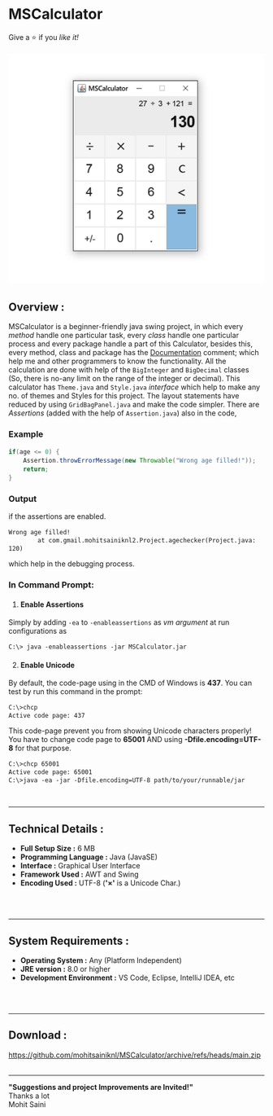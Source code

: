 # MSCalculator
Give a :star: if you *like it!*<br>
<br>
![Screenshot of MSCalculator ](/res/.readme/MSCalculator1080p.png)

## Overview :
MSCalculator is a beginner-friendly java swing project, in which every *method* handle one particular task, every *class* handle one particular process and every package handle a part of this Calculator, besides this, every method, class and package has the [Documentation](https://github.com/mohitsainiknl/MSCalculator/blob/main/documentation/index.html%20-%20Shortcut.lnk) comment; which help me and other programmers to know the functionality.  All the calculation are done with help of the `BigInteger` and `BigDecimal` classes (So, there is no-any limit on the range of the integer or decimal). This calculator has `Theme.java` and `Style.java` *interface* which help to make any no. of themes and Styles for this project. The layout statements have reduced by using `GridBagPanel.java` and make the code simpler. There are *Assertions* (added with the help of `Assertion.java`) also in the code,

### Example
``` java
if(age <= 0) {
    Assertion.throwErrorMessage(new Throwable("Wrong age filled!"));
    return;
}
```

### Output
if the assertions are enabled.
```
Wrong age filled!
        at com.gmail.mohitsainiknl2.Project.agechecker(Project.java: 120)
```

which help in the debugging process.

### In Command Prompt:
1. #### Enable Assertions
Simply by adding `-ea` to `-enableassertions` as *vm argument* at run configurations as
```
C:\> java -enableassertions -jar MSCalculator.jar
```

2. #### Enable Unicode
By default, the code-page using in the CMD of Windows is **437**. You can test by run this command in the prompt:

```
C:\>chcp
Active code page: 437
```
This code-page prevent you from showing Unicode characters properly! You have to change code page to **65001** AND using **-Dfile.encoding=UTF-8** for that purpose.
```
C:\>chcp 65001
Active code page: 65001
C:\>java -ea -jar -Dfile.encoding=UTF-8 path/to/your/runnable/jar
```
<br>




---
## Technical Details :

- **Full Setup Size :** 6 MB
- **Programming Language :** Java (JavaSE)
- **Interface :** Graphical User Interface
- **Framework Used :** AWT and Swing
- **Encoding Used :** UTF-8 (**'×'** is a Unicode Char.)
<br>
<br>



---
## System Requirements :

- **Operating System :** Any (Platform Independent)
- **JRE version :** 8.0 or higher
- **Development Environment :** VS Code, Eclipse, IntelliJ IDEA, etc
<br>
<br>

---
## Download : 
https://github.com/mohitsainiknl/MSCalculator/archive/refs/heads/main.zip
<br>
<br>


---
**"Suggestions and project Improvements are Invited!"** <br>
 Thanks a lot <br>
 Mohit Saini
